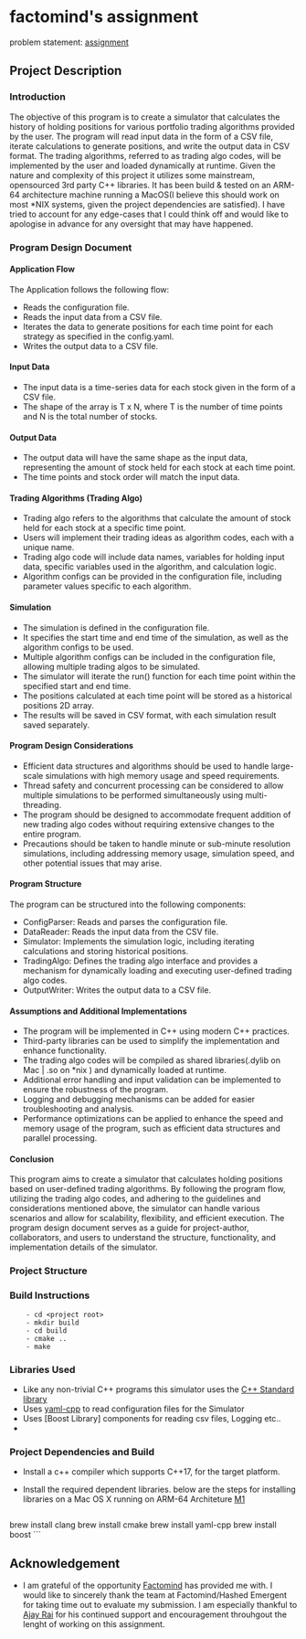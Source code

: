 # factomind's assignment

problem statement: [assignment](https://factec.notion.site/Coding-Assignment-9ca9538c97ae4d5f85e7afc9cbcb7c78)

## Project Description

### Introduction
The objective of this program is to create a simulator that calculates the history of holding positions for various portfolio trading algorithms provided by the user. The program will read input data in the form of a CSV file, iterate calculations to generate positions, and write the output data in CSV format. The trading algorithms, referred to as trading algo codes, will be implemented by the user and loaded dynamically at runtime.
Given the nature and complexity of this project it utilizes some mainstream, opensourced 3rd party C++ libraries. It has been build & tested on an ARM-64 architecture machine running a MacOS(I believe this should work on most *NIX systems, given the project dependencies are satisfied). I have tried to account for any edge-cases that I could think off and would like to apologise in advance for any oversight that may have happened.

### Program Design Document

#### Application Flow
   The Application follows the following flow:
   - Reads the configuration file.
   - Reads the input data from a CSV file.
   - Iterates the data to generate positions for each time point for each strategy as specified in the config.yaml.
   - Writes the output data to a CSV file.

#### Input Data
   - The input data is a time-series data for each stock given in the form of a CSV file.
   - The shape of the array is T x N, where T is the number of time points and N is the total number of stocks.

#### Output Data
   - The output data will have the same shape as the input data, representing the amount of stock held for each stock at each time point.
   - The time points and stock order will match the input data.

#### Trading Algorithms (Trading Algo)
   - Trading algo refers to the algorithms that calculate the amount of stock held for each stock at a specific time point.
   - Users will implement their trading ideas as algorithm codes, each with a unique name.
   - Trading algo code will include data names, variables for holding input data, specific variables used in the algorithm, and calculation logic.
   - Algorithm configs can be provided in the configuration file, including parameter values specific to each algorithm.

#### Simulation
   - The simulation is defined in the configuration file.
   - It specifies the start time and end time of the simulation, as well as the algorithm configs to be used.
   - Multiple algorithm configs can be included in the configuration file, allowing multiple trading algos to be simulated.
   - The simulator will iterate the run() function for each time point within the specified start and end time.
   - The positions calculated at each time point will be stored as a historical positions 2D array.
   - The results will be saved in CSV format, with each simulation result saved separately.

#### Program Design Considerations
   - Efficient data structures and algorithms should be used to handle large-scale simulations with high memory usage and speed requirements.
   - Thread safety and concurrent processing can be considered to allow multiple simulations to be performed simultaneously using multi-threading.
   - The program should be designed to accommodate frequent addition of new trading algo codes without requiring extensive changes to the entire program.
   - Precautions should be taken to handle minute or sub-minute resolution simulations, including addressing memory usage, simulation speed, and other potential issues that may arise.

#### Program Structure
The program can be structured into the following components:

- ConfigParser: Reads and parses the configuration file.
- DataReader: Reads the input data from the CSV file.
- Simulator: Implements the simulation logic, including iterating calculations and storing historical positions.
- TradingAlgo: Defines the trading algo interface and provides a mechanism for dynamically loading and executing user-defined trading algo codes.
- OutputWriter: Writes the output data to a CSV file.

#### Assumptions and Additional Implementations

- The program will be implemented in C++ using modern C++ practices.
- Third-party libraries can be used to simplify the implementation and enhance functionality.
- The trading algo codes will be compiled as shared libraries(.dylib on Mac | .so on *nix ) and dynamically loaded at runtime.
- Additional error handling and input validation can be implemented to ensure the robustness of the program.
- Logging and debugging mechanisms can be added for easier troubleshooting and analysis.
- Performance optimizations can be applied to enhance the speed and memory usage of the program, such as efficient data structures and parallel processing.

#### Conclusion

This program aims to create a simulator that calculates holding positions based on user-defined trading algorithms. By following the program flow, utilizing the trading algo codes, and adhering to the guidelines and considerations mentioned above, the simulator can handle various scenarios and allow for scalability, flexibility, and efficient execution. The program design document serves as a guide for project-author, collaborators, and users to understand the structure, functionality, and implementation details of the simulator.

### Project Structure

### Build Instructions

```
    - cd <project root> 
    - mkdir build 
    - cd build 
    - cmake .. 
    - make
```

### Libraries Used

- Like any non-trivial C++ programs this simulator uses the [C++ Standard library](https://en.cppreference.com/w/cpp/standard_library)
- Uses [yaml-cpp](https://github.com/jbeder/yaml-cpp) to read configuration files for the Simulator
- Uses [Boost Library] components for reading csv files, Logging etc..
-

### Project Dependencies and Build

- Install a  c++ compiler which supports C++17, for the target platform.
- Install the required dependent libraries. below are the steps for installing libraries on a Mac OS X running on ARM-64 Architeture [M1]()

    ```
brew install clang
brew install cmake
brew install yaml-cpp
brew install boost
    ```

## Acknowledgement

- I am grateful of the opportunity [Factomind](https://www.factomind.io) has provided me with. I would like to sincerely thank the team at Factomind/Hashed Emergent for taking time out to evaluate my submission. I am especially thankful to [Ajay Rai]() for his continued support and encouragement throuhgout the lenght of working on this assignment.


<!-- ### dlfcn library and it's uses
The `dlfcn` library is a dynamic linking library in C/C++ that provides functions for working with dynamically loaded shared objects (dynamic libraries) at runtime. It allows programs to load shared objects dynamically, retrieve function pointers from the loaded objects, and invoke functions from those objects.

The key functions provided by the `dlfcn` library are:

- `dlopen`: Opens a shared object and returns a handle that can be used for subsequent operations.
- `dlsym`: Retrieves the address of a symbol (function or variable) from a loaded shared object.
- `dlclose`: Closes a previously opened shared object.
- `dlerror`: Retrieves a textual description of the most recent error occurred during dynamic linking operations.

The `dlfcn` library is commonly used in scenarios where dynamic loading of shared objects is required, such as:

- Plugin systems: Applications that support plugins can use `dlfcn` to load and unload plugins at runtime.
- Dynamic module loading: Programs that need to load modules dynamically based on certain conditions or configurations can benefit from `dlfcn`.
- Runtime extensions: Libraries or frameworks that support runtime extensions or scripting languages often use `dlfcn` to load user-provided code dynamically.

Overall, `dlfcn` provides a flexible and powerful mechanism for dynamically loading and using shared objects, enabling runtime extensibility and modularity in C/C++ programs. -->
